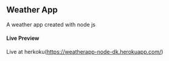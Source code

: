 ## Weather App
A weather app created with node js

#### Live Preview
Live at herkoku(https://weatherapp-node-dk.herokuapp.com/)
